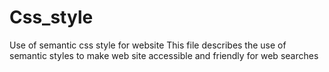 # Css_style
Use of semantic css style for website
This file describes the use of semantic styles to make web site accessible and friendly for web searches
